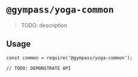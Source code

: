 # `@gympass/yoga-common`

> TODO: description

## Usage

```
const common = require('@gympass/yoga-common');

// TODO: DEMONSTRATE API
```

